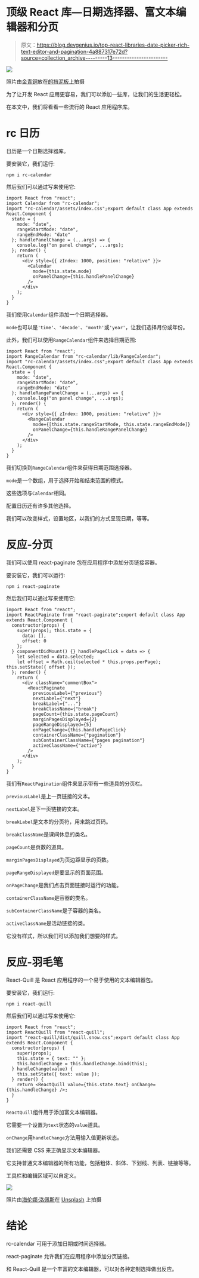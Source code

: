 # 顶级 React 库—日期选择器、富文本编辑器和分页

> 原文：<https://blog.devgenius.io/top-react-libraries-date-picker-rich-text-editor-and-pagination-4a887317e72d?source=collection_archive---------13----------------------->

![](img/c9bbda482f4f23f46f94c41b5309a2f6.png)

照片由[金青铜](https://unsplash.com/@26yashm12?utm_source=medium&utm_medium=referral)放在[的挡泥板上](https://unsplash.com?utm_source=medium&utm_medium=referral)拍摄

为了让开发 React 应用更容易，我们可以添加一些库，让我们的生活更轻松。

在本文中，我们将看看一些流行的 React 应用程序库。

# rc 日历

日历是一个日期选择器库。

要安装它，我们运行:

```
npm i rc-calendar
```

然后我们可以通过写来使用它:

```
import React from "react";
import Calendar from "rc-calendar";
import "rc-calendar/assets/index.css";export default class App extends React.Component {
  state = {
    mode: "date",
    rangeStartMode: "date",
    rangeEndMode: "date"
  }; handlePanelChange = (...args) => {
    console.log("on panel change", ...args);
  }; render() {
    return (
      <div style={{ zIndex: 1000, position: "relative" }}>
        <Calendar
          mode={this.state.mode}
          onPanelChange={this.handlePanelChange}
        />
      </div>
    );
  }
}
```

我们使用`Calendar`组件添加一个日期选择器。

`mode`也可以是`'time'`、`'decade'`、`'month'`或`'year'`，让我们选择月份或年份。

此外，我们可以使用`RangeCalendar`组件来选择日期范围:

```
import React from "react";
import RangeCalendar from "rc-calendar/lib/RangeCalendar";
import "rc-calendar/assets/index.css";export default class App extends React.Component {
  state = {
    mode: "date",
    rangeStartMode: "date",
    rangeEndMode: "date"
  }; handleRangePanelChange = (...args) => {
    console.log("on panel change", ...args);
  }; render() {
    return (
      <div style={{ zIndex: 1000, position: "relative" }}>
        <RangeCalendar
          mode={[this.state.rangeStartMode, this.state.rangeEndMode]}
          onPanelChange={this.handleRangePanelChange}
        />
      </div>
    );
  }
}
```

我们切换到`RangeCalendar`组件来获得日期范围选择器。

`mode`是一个数组，用于选择开始和结束范围的模式。

这些选项与`Calendar`相同。

配置日历还有许多其他选择。

我们可以改变样式，设置地区，以我们的方式呈现日期，等等。

# 反应-分页

我们可以使用 react-paginate 包在应用程序中添加分页链接容器。

要安装它，我们可以运行:

```
npm i react-paginate
```

然后我们可以通过写来使用它:

```
import React from "react";
import ReactPaginate from "react-paginate";export default class App extends React.Component {
  constructor(props) {
    super(props); this.state = {
      data: [],
      offset: 0
    };
  } componentDidMount() {} handlePageClick = data => {
    let selected = data.selected;
    let offset = Math.ceil(selected * this.props.perPage); this.setState({ offset });
  }; render() {
    return (
      <div className="commentBox">
        <ReactPaginate
          previousLabel={"previous"}
          nextLabel={"next"}
          breakLabel={"..."}
          breakClassName={"break"}
          pageCount={this.state.pageCount}
          marginPagesDisplayed={2}
          pageRangeDisplayed={5}
          onPageChange={this.handlePageClick}
          containerClassName={"pagination"}
          subContainerClassName={"pages pagination"}
          activeClassName={"active"}
        />
      </div>
    );
  }
}
```

我们有`ReactPagination`组件来显示带有一些道具的分页栏。

`previousLabel`是上一页链接的文本。

`nextLabel`是下一页链接的文本。

`breakLabel`是文本的分页符，用来跳过页码。

`breakClassName`是课间休息的类名。

`pageCount`是页数的道具。

`marginPagesDisplayed`为页边距显示的页数。

`pageRangeDisplayed`是要显示的页面范围。

`onPageChange`是我们点击页面链接时运行的功能。

`containerClassName`是容器的类名。

`subContainerClassName`是子容器的类名。

`activeClassName`是活动链接的类。

它没有样式，所以我们可以添加我们想要的样式。

# 反应-羽毛笔

React-Quill 是 React 应用程序的一个易于使用的文本编辑器包。

要安装它，我们运行:

```
npm i react-quill
```

然后我们可以通过写来使用它:

```
import React from "react";
import ReactQuill from "react-quill";
import "react-quill/dist/quill.snow.css";export default class App extends React.Component {
  constructor(props) {
    super(props);
    this.state = { text: "" };
    this.handleChange = this.handleChange.bind(this);
  } handleChange(value) {
    this.setState({ text: value });
  } render() {
    return <ReactQuill value={this.state.text} onChange={this.handleChange} />;
  }
}
```

`ReactQuill`组件用于添加富文本编辑器。

它需要一个设置为`text`状态的`value`道具。

`onChange`用`handleChange`方法用输入值更新状态。

我们还需要 CSS 来正确显示文本编辑器。

它支持普通文本编辑器的所有功能，包括粗体、斜体、下划线、列表、链接等等。

工具栏和编辑区域可以自定义。

![](img/f72855512d760df805cfae7913413d6e.png)

照片由[海伦娜·洛佩斯](https://unsplash.com/@wildlittlethingsphoto?utm_source=medium&utm_medium=referral)在 [Unsplash](https://unsplash.com?utm_source=medium&utm_medium=referral) 上拍摄

# 结论

rc-calendar 可用于添加日期或时间选择器。

react-paginate 允许我们在应用程序中添加分页链接。

和 React-Quill 是一个丰富的文本编辑器，可以对各种定制选择做出反应。